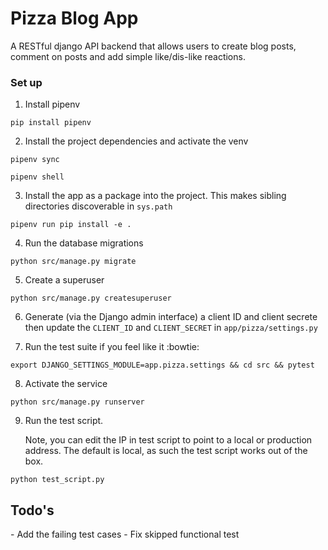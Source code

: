 <h1> Pizza Blog App </h1>

A RESTful django API backend that allows users to create blog posts, comment on posts and add 
simple like/dis-like reactions.

<h3>Set up</h3>

1. Install pipenv

`pip install pipenv`

2. Install the project dependencies and activate the venv

`pipenv sync` 

`pipenv shell`

3. Install the app as a package into the project. This makes sibling directories discoverable 
   in `sys.path`
   
`pipenv run pip install -e .`


4. Run the database migrations

`python src/manage.py migrate`

5. Create a superuser 

`python src/manage.py createsuperuser`

6. Generate (via the Django admin interface) a client ID and client secrete then update the 
   `CLIENT_ID` and `CLIENT_SECRET` in `app/pizza/settings.py`

7. Run the test suite if you feel like it :bowtie:

`export DJANGO_SETTINGS_MODULE=app.pizza.settings && cd src && pytest`

8. Activate the service

`python src/manage.py runserver`

9. Run the test script.
   
   Note, you can edit the IP in test script to point to a local or production address. The 
   default is local, as such the test script works out of the box.

`python test_script.py`


<h2>Todo's</h2>
- Add the failing test cases
- Fix skipped functional test
